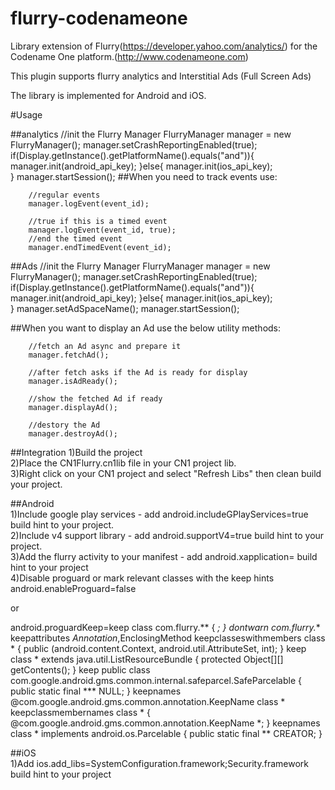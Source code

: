 # flurry-codenameone

Library extension of Flurry(https://developer.yahoo.com/analytics/) for the Codename One platform.(http://www.codenameone.com) 

This plugin supports flurry analytics and Interstitial Ads (Full Screen Ads)

The library is implemented for Android and iOS.

#Usage

##analytics
        //init the Flurry Manager
        FlurryManager manager = new FlurryManager();
        manager.setCrashReportingEnabled(true);
        if(Display.getInstance().getPlatformName().equals("and")){
            manager.init(android_api_key);
        }else{
            manager.init(ios_api_key);        
        }
        manager.startSession();
##When you need to track events use:

        //regular events
        manager.logEvent(event_id);
        
        //true if this is a timed event
        manager.logEvent(event_id, true);
        //end the timed event
        manager.endTimedEvent(event_id);
##Ads
        //init the Flurry Manager
        FlurryManager manager = new FlurryManager();
        manager.setCrashReportingEnabled(true);
        if(Display.getInstance().getPlatformName().equals("and")){
            manager.init(android_api_key);
        }else{
            manager.init(ios_api_key);        
        }
        manager.setAdSpaceName(<your-ad-space-name>);
        manager.startSession();
        
##When you want to display an Ad use the below utility methods:

        //fetch an Ad async and prepare it
        manager.fetchAd();

        //after fetch asks if the Ad is ready for display
        manager.isAdReady();

        //show the fetched Ad if ready
        manager.displayAd();

        //destory the Ad
        manager.destroyAd();

##Integration
1)Build the project <br/>
2)Place the CN1Flurry.cn1lib file in your CN1 project lib. <br/>
3)Right click on your CN1 project and select "Refresh Libs" then clean build your project.

##Android<br/>
1)Include google play services - add android.includeGPlayServices=true
build hint to your project.<br/>
2)Include v4 support library - add android.supportV4=true build hint to your project.<br/>
3)Add the flurry activity to your manifest - add
android.xapplication=<activity android:name="com.flurry.android.FlurryFullscreenTakeoverActivity" android:configChanges="keyboard|keyboardHidden|orientation|screenLayout|uiMode|screenSize|smallestScreenSize"> </activity>
build hint to your project <br/>
4)Disable proguard or mark relevant classes with the keep hints android.enableProguard=false <br/>
 
or 

android.proguardKeep=keep
class com.flurry.** { *; }
dontwarn
com.flurry.**
keepattributes
*Annotation*,EnclosingMethod
keepclasseswithmembers
class * {
public <init>(android.content.Context, android.util.AttributeSet, int);
}
keep
class * extends java.util.ListResourceBundle {
protected Object[][] getContents();
}
keep
public class
com.google.android.gms.common.internal.safeparcel.SafeParcelable {
public static final *** NULL;
}
keepnames
@com.google.android.gms.common.annotation.KeepName class *
keepclassmembernames
class * {
@com.google.android.gms.common.annotation.KeepName *;
}
keepnames
class * implements android.os.Parcelable {
public static final ** CREATOR;
}

##iOS<br/>
1)Add ios.add_libs=SystemConfiguration.framework;Security.framework
build hint to your project
